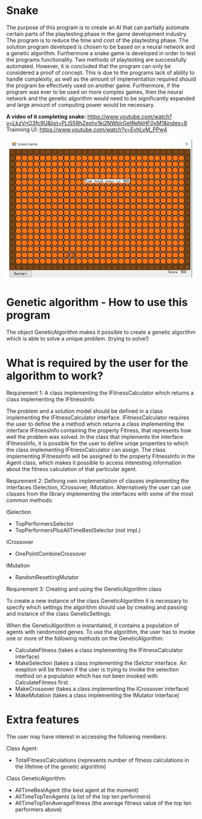 # Snake

The purpose of this program is to create an AI that can partially automate certain
parts of the playtesting phase in the game development
industry. The program is to reduce the
time and cost of the playtesting phase. The solution
program developed is chosen to be based on
a neural network and a genetic algorithm. Furthermore
a snake game is developed in order to
test the programs functionality. Two methods of
playtesting are successfully automated. However,
it is concluded that the program can only
be considered a proof of concept. This is due to
the programs lack of ability to handle complexity,
as well as the amount of implementation
required should the program be effectively used
on another game. Furthermore, if the program
was ever to be used on more complex games,
then the neural network and the genetic algorithm
would need to be significantly expanded
and large amount of computing power would be
necessary.


**A video of it completing snake:** https://www.youtube.com/watch?v=LkzVnO3fc9U&list=PLlS5RhZexhv1ki2NWbjrGetReNjHF0yM1&index=8
Trainning UI: https://www.youtube.com/watch?v=EvhLvM_PPw4


![Screenshot](snakedone.jpg)


# Genetic algorithm - How to use this program

The object GeneticAlgorithm makes it possible to create a genetic algorithm which is able to solve a unique problem. (trying to solve!)

# What is required by the user for the algorithm to work?

Requirement 1: A class implementing the IFitnessCalculator which returns a class implementing the IFitnessInfo

The problem and a solution model should be defined in a class implementing the IFitnessCalculator interface. 
IFitnessCalculator requires the user to define the a method which returns a class implementing the interface IFitnessInfo containing the property Fitness, that represents how well the problem was solved. 
In the class that implements the interface IFitnessInfo, it is possible for the user to define uniqe properties to which the class implementing IFitnessCalculator can assign. The class implementing IFitnessInfo will be assigned to the property FitnessInfo in the Agent class, which makes it possible to access interesting information about the fitness calculation of that particular agent. 

Requrement 2: Defining own implementation of classes implementing the interfaces ISelection, ICrossover, IMutation. Alternatively the user can use classes from the library implementing the interfaces with some of the most common methods:

ISelection
- TopPerformersSelector
- TopPerformersPlusAllTimeBestSelector (not impl.)

ICrossover
- OnePointCombineCrossover

IMutation
- RandomResettingMutator

Requirement 3: Creating and using the GeneticAlgorithm class

To create a new instance of the class GeneticAlgorithm it is necessary to specify which settings the algorithm should use by creating and passing and instance of the class GeneticSettings. 

When the GeneticAlgorithm is instantiated, it contains a population of agents with randomized genes.
To use the algorithm, the user has to invoke one or more of the following methods on the GeneticAlgorithm: 

- CalculateFitness (takes a class implementing the IFitnessCalculator interface)
- MakeSelection (takes a class implementing the ISelctor interface. An exeption will be thrown if the user is trying to invoke the selection method on a population which has not been invoked with CalculateFitness first.
- MakeCrossover (takes a class implementing the ICrossover interface)
- MakeMutation (takes a class implementing the IMutator interface)

# Extra features
The user may have interest in accessing the following members: 

Class Agent: 
- TotalFitnessCalculations (represents number of fitness calculations in the lifetime of the genetic algorithm)

Class GeneticAlgorithm:
- AllTimeBestAgent (the best agent at the moment)
- AllTimeTopTenAgents (a list of the top ten performers)
- AllTimeTopTenAverageFitness (the average fitness value of the top ten performers above)

